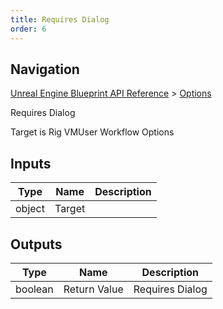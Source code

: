 ```yaml
---
title: Requires Dialog
order: 6
---
```

## Navigation

[Unreal Engine Blueprint API Reference](https://dev.epicgames.com/documentation/en-us/unreal-engine/BlueprintAPI) > [Options](https://dev.epicgames.com/documentation/en-us/unreal-engine/BlueprintAPI/Options)

Requires Dialog

Target is Rig VMUser Workflow Options

## Inputs

| Type | Name | Description |
| --- | --- | --- |
| object | Target |  |

## Outputs

| Type | Name | Description |
| --- | --- | --- |
| boolean | Return Value | Requires Dialog |
